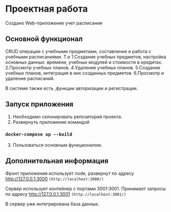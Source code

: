 # Проектная работа

Создано Web-приложение учет расписания

## Основной функционал

CRUD операции с учебными предметами, составление и работа с учебными расписаниями.
Т.е
1.Создание учебных предметов, настройка основных данных: времени, учебных модулей и стоимости в кредитах.
2.Просмотр учебных планов.
4.Удаление учебных планов.
5.Создание учебных планов, интеграция в них созданных предметов.
6.Просмотр и удаление расписаний.

В системе также есть ,функции авторизации и регистрации.

## Запуск приложения
1. Необходимо склонировать репозиторий проекта.
2. Развернуть приложение командой 
### `docker-compose up --build`
3. Пользоваться основным функционалом.

## Дополнительная информация

Фронт приложения использует node, развернут по адресу http://127.0.0.1:3000 `(http://localhost:3000/)`

Сервер использует контейнер с портами 3001:3001. Принимает запросы по адресу http://127.0.0.1:3001 `(http://localhost:3001/)`

В сервер уже интегрирована база данных.
